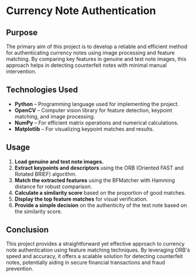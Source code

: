 # Currency Note Authentication

## Purpose

The primary aim of this project is to develop a reliable and efficient method for authenticating currency notes using image processing and feature matching. By comparing key features in genuine and test note images, this approach helps in detecting counterfeit notes with minimal manual intervention.

## Technologies Used

- **Python** – Programming language used for implementing the project.
- **OpenCV** – Computer vision library for feature detection, keypoint matching, and image processing.
- **NumPy** – For efficient matrix operations and numerical calculations.
- **Matplotlib** – For visualizing keypoint matches and results.

## Usage

1. **Load genuine and test note images.**  
2. **Extract keypoints and descriptors** using the ORB (Oriented FAST and Rotated BRIEF) algorithm.  
3. **Match the extracted features** using the BFMatcher with Hamming distance for robust comparison.  
4. **Calculate a similarity score** based on the proportion of good matches.  
5. **Display the top feature matches** for visual verification.  
6. **Provide a simple decision** on the authenticity of the test note based on the similarity score.

## Conclusion

This project provides a straightforward yet effective approach to currency note authentication using feature matching techniques. By leveraging ORB's speed and accuracy, it offers a scalable solution for detecting counterfeit notes, potentially aiding in secure financial transactions and fraud prevention.
